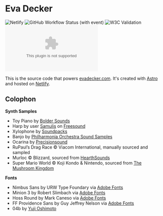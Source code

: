 # Eva Decker

![Netlify](https://img.shields.io/netlify/b5c441f8-5db7-4113-9c12-5ab385e5f080) ![GitHub Workflow Status (with event)](https://img.shields.io/github/actions/workflow/status/evadecker/evadecker.com/playwright.yml?label=playwright) ![W3C Validation](https://img.shields.io/w3c-validation/html?targetUrl=https%3A%2F%2Fevadecker.com) ![GitHub](https://img.shields.io/github/license/evadecker/evadecker.com)

This is the source code that powers [evadecker.com](https://evadecker.com). It's created with [Astro](https://astro.build/) and hosted on [Netlify](https://www.netlify.com/).

## Colophon

**Synth Samples**

- Toy Piano by [Bolder Sounds](https://www.boldersounds.com/index.php?main_page=product_music_info&products_id=71)
- Harp by user [Samulis](https://freesound.org/people/Samulis/) on [Freesound](https://freesound.org/people/Samulis/packs/21029/)
- Xylophone by [Soundpacks](https://soundpacks.com/free-sound-packs/xylophone-samples-pack/)
- Banjo by [Philharmonia Orchestra Sound Samples](https://www.philharmonia.co.uk/explore/sound_samples/banjo)
- Ocarina by [Precisionsound](https://store.precisionsound.net/shop/peruvian-ocarina/)
- RuPaul’s Drag Race © Viacom International, manually sourced and sampled
- Murloc © Blizzard, sourced from [HearthSounds](https://maxtimkovich.com/hearthsounds?q=murloc)
- Super Mario World © Koji Kondo & Nintendo, sourced from [The Mushroom Kingdom](https://themushroomkingdom.net/media/smw/wav)

**Fonts**

- Nimbus Sans by URW Type Foundary via [Adobe Fonts](https://fonts.adobe.com/fonts/nimbus-sans)
- Minion 3 by Robert Slimbach via [Adobe Fonts](https://fonts.adobe.com/fonts/minion-3)
- Hoss Round by Mark Caneso via [Adobe Fonts](https://fonts.adobe.com/fonts/hoss-round)
- FF Providence Sans by Guy Jeffrey Nelson via [Adobe Fonts](https://fonts.adobe.com/fonts/ff-providence-sans)
- 04b by [Yuji Oshimoto](http://www.04.jp.org/)
